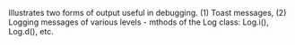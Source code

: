 Illustrates two forms of output useful in debugging. (1) Toast messages, (2) Logging messages of various levels - mthods of the Log class:  Log.i(), Log.d(), etc.
